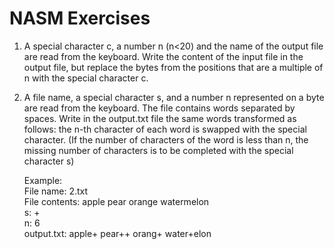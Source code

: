 # NASM Exercises

1) A special character c, a number n (n<20) and the name of the output file are read from the keyboard. Write the content of the input file in the output file, but replace the bytes from the positions that are a multiple of n with the special character c.

2) A file name, a special character s, and a number n represented on a byte are read from the keyboard. The file contains words separated by spaces. Write in the output.txt file the same words transformed as follows: the n-th character of each word is swapped with the special character. (If the number of characters of the word is less than n, the missing number of characters is to be completed with the special character s)

    Example:  
    File name: 2.txt  
    File contents: apple pear orange watermelon  
    s: +  
    n: 6  
    output.txt: apple+ pear++ orang+ water+elon  
